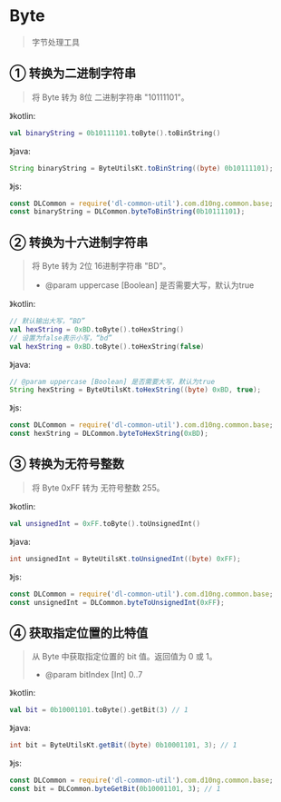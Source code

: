 # Byte

> 字节处理工具

## ① 转换为二进制字符串
> 将 Byte 转为 8位 二进制字符串 "10111101"。

》kotlin:
```kotlin
val binaryString = 0b10111101.toByte().toBinString()
```
》java:
```java
String binaryString = ByteUtilsKt.toBinString((byte) 0b10111101);
```
》js:
```js
const DLCommon = require('dl-common-util').com.d10ng.common.base;
const binaryString = DLCommon.byteToBinString(0b10111101);
```

## ② 转换为十六进制字符串
> 将 Byte 转为 2位 16进制字符串 "BD"。
> - @param uppercase [Boolean] 是否需要大写，默认为true

》kotlin:
```kotlin
// 默认输出大写，“BD”
val hexString = 0xBD.toByte().toHexString()
// 设置为false表示小写，“bd”
val hexString = 0xBD.toByte().toHexString(false)
```
》java:
```java
// @param uppercase [Boolean] 是否需要大写，默认为true
String hexString = ByteUtilsKt.toHexString((byte) 0xBD, true);
```
》js:
```js
const DLCommon = require('dl-common-util').com.d10ng.common.base;
const hexString = DLCommon.byteToHexString(0xBD);
```

## ③ 转换为无符号整数
> 将 Byte 0xFF 转为 无符号整数 255。

》kotlin:
```kotlin
val unsignedInt = 0xFF.toByte().toUnsignedInt()
```
》java:
```java
int unsignedInt = ByteUtilsKt.toUnsignedInt((byte) 0xFF);
```
》js:
```js
const DLCommon = require('dl-common-util').com.d10ng.common.base;
const unsignedInt = DLCommon.byteToUnsignedInt(0xFF);
```

## ④ 获取指定位置的比特值
> 从 Byte 中获取指定位置的 bit 值。返回值为 0 或 1。
> - @param bitIndex [Int] 0..7

》kotlin:
```kotlin
val bit = 0b10001101.toByte().getBit(3) // 1
```
》java:
```java
int bit = ByteUtilsKt.getBit((byte) 0b10001101, 3); // 1
```
》js:
```js
const DLCommon = require('dl-common-util').com.d10ng.common.base;
const bit = DLCommon.byteGetBit(0b10001101, 3); // 1
```
